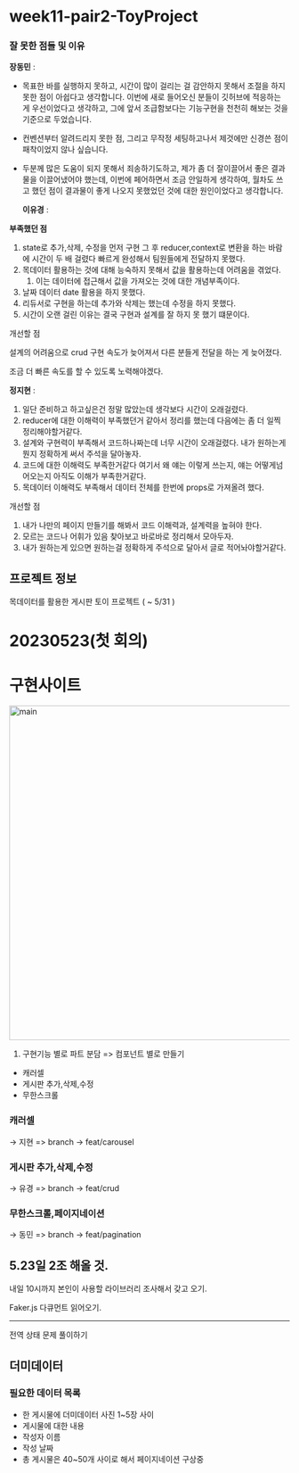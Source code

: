# week11-pair2-ToyProject

### 잘 못한 점들 및 이유

**장동민** :

- 목표한 바를 실행하지 못하고, 시간이 많이 걸리는 걸 감안하지 못해서 조절을 하지 못한 점이 아쉽다고 생각합니다. 이번에 새로 들어오신 분들이 깃허브에 적응하는 게 우선이었다고 생각하고, 그에 앞서 조급함보다는 기능구현을 천천히 해보는 것을 기준으로 두었습니다.

- 컨벤션부터 알려드리지 못한 점, 그리고 무작정 세팅하고나서 제것에만 신경쓴 점이 패착이었지 않나 싶습니다.

- 두분께 많은 도움이 되지 못해서 죄송하기도하고, 제가 좀 더 잘이끌어서 좋은 결과물을 이끌어냈어야 했는데, 이번에 페어하면서 조금 안일하게 생각하여, 월차도 쓰고 했던 점이 결과물이 좋게 나오지 못했었던 것에 대한 원인이었다고 생각합니다.

  **이유경** :

**부족했던 점**

1. state로 추가,삭제, 수정을 먼저 구현 그 후 reducer,context로 변환을 하는 바람에 시간이 두 배 걸렸다 빠르게 완성해서 팀원들에게 전달하지 못했다.
2. 목데이터 활용하는 것에 대해 능숙하지 못해서 값을 활용하는데 어려움을 겪었다.
   1. 이는 데이터에 접근해서 값을 가져오는 것에 대한 개념부족이다.
3. 날짜 데이터 date 활용을 하지 못했다.
4. 리듀서로 구현을 하는데 추가와 삭제는 했는데 수정을 하지 못했다.
5. 시간이 오랜 걸린 이유는 결국 구현과 설계를 잘 하지 못 했기 떄문이다.

개선할 점

설계의 어려움으로 crud 구현 속도가 늦어져서 다른 분들게 전달을 하는 게 늦어졌다.

조금 더 빠른 속도를 할 수 있도록 노력해야겠다.

**정지현** :

1. 일단 준비하고 하고싶은건 정말 많았는데 생각보다 시간이 오래걸렸다.
2. reducer에 대한 이해력이 부족했던거 같아서 정리를 했는데 다음에는 좀 더 일찍 정리해야할거같다.
3. 설계와 구현력이 부족해서 코드하나짜는데 너무 시간이 오래걸렸다. 내가 원하는게 뭔지 정확하게 써서 주석을 달아놓자.
4. 코드에 대한 이해력도 부족한거같다 여기서 왜 얘는 이렇게 쓰는지, 얘는 어떻게넘어오는지 아직도 이해가 부족한거같다.
5. 목데이터 이해력도 부족해서 데이터 전체를 한번에 props로 가져올려 했다.

개선할 점

1. 내가 나만의 페이지 만들기를 해봐서 코드 이해력과, 설계력을 높혀야 한다.
2. 모르는 코드나 어휘가 있음 찾아보고 바로바로 정리해서 모아두자.
3. 내가 원하는게 있으면 원하는걸 정확하게 주석으로 달아서 글로 적어놔야할거같다.

## 프로젝트 정보

목데이터를 활용한 게시판 토이 프로젝트 ( ~ 5/31 )

# 20230523(첫 회의)

# 구현사이트

<img width="600" alt="main" src="https://github.com/KIT-Frontend-Team2/week11-pair2-ToyProject/assets/96242198/0902f2fa-cf8f-415d-92bb-2008927b276a">

1. 구현기능 별로 파트 분담 => 컴포넌트 별로 만들기

- 캐러셀
- 게시판 추가,삭제,수정
- 무한스크롤

### 캐러셀

→ 지현
=> branch -> feat/carousel

### 게시판 추가,삭제,수정

→ 유경
=> branch -> feat/crud

### 무한스크롤,페이지네이션

→ 동민
=> branch -> feat/pagination

## 5.23일 2조 해올 것.

내일 10시까지 본인이 사용할 라이브러리 조사해서 갖고 오기.

Faker.js 다큐먼트 읽어오기.

---

전역 상태 문제 풀이하기

## 더미데이터

### 필요한 데이터 목록

- 한 게시물에 더미데이터 사진 1~5장 사이
- 게시물에 대한 내용
- 작성자 이름
- 작성 날짜
- 총 게시물은 40~50개 사이로 해서 페이지네이션 구상중
